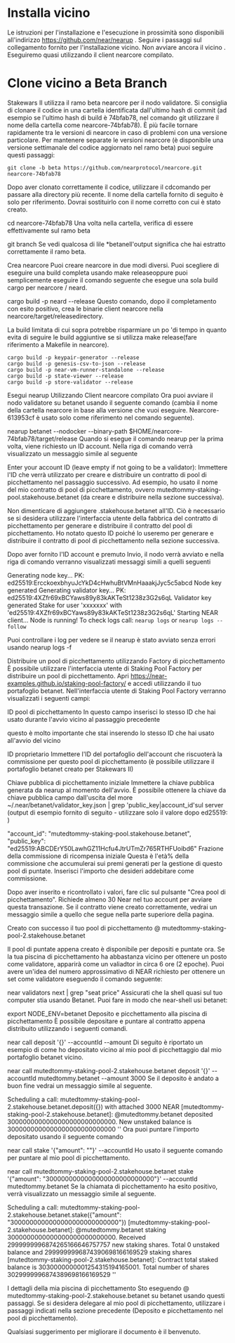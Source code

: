 # Installa vicino
Le istruzioni per l'installazione e l'esecuzione in prossimità sono disponibili all'indirizzo https://github.com/near/nearup . Seguire i passaggi sul collegamento fornito per l'installazione vicino. Non avviare ancora il vicino . Eseguiremo quasi utilizzando il client nearcore compilato.

# Clone vicino a Beta Branch
Stakewars II utilizza il ramo beta nearcore per il nodo validatore. Si consiglia di clonare il codice in una cartella identificata dall'ultimo hash di commit (ad esempio se l'ultimo hash di build è 74bfab78, nel comando git utilizzare il nome della cartella come nearcore-74bfab78). È più facile tornare rapidamente tra le versioni di nearcore in caso di problemi con una versione particolare. Per mantenere separate le versioni nearcore (è disponibile una versione settimanale del codice aggiornato nel ramo beta) puoi seguire questi passaggi:

```
git clone -b beta https://github.com/nearprotocol/nearcore.git nearcore-74bfab78
```
Dopo aver clonato correttamente il codice, utilizzare il cdcomando per passare alla directory più recente. Il nome della cartella fornito di seguito è solo per riferimento. Dovrai sostituirlo con il nome corretto con cui è stato creato.

cd nearcore-74bfab78
Una volta nella cartella, verifica di essere effettivamente sul ramo beta

git branch
Se vedi qualcosa di lile *betanell'output significa che hai estratto correttamente il ramo beta.

Crea nearcore
Puoi creare nearcore in due modi diversi. Puoi scegliere di eseguire una build completa usando make releaseoppure puoi semplicemente eseguire il comando seguente che esegue una sola build cargo per nearcore / neard.

cargo build -p neard --release
Questo comando, dopo il completamento con esito positivo, crea le binarie client nearcore nella nearcore/target/releasedirectory.

La build limitata di cui sopra potrebbe risparmiare un po 'di tempo in quanto evita di seguire le build aggiuntive se si utilizza make release(fare riferimento a Makefile in nearcore).

	cargo build -p keypair-generator --release
	cargo build -p genesis-csv-to-json --release
	cargo build -p near-vm-runner-standalone --release
	cargo build -p state-viewer --release
	cargo build -p store-validator --release
Esegui nearup Utilizzando Client nearcore compilato
Ora puoi avviare il nodo validatore su betanet usando il seguente comando (cambia il nome della cartella nearcore in base alla versione che vuoi eseguire. Nearcore-613953cf è usato solo come riferimento nel comando seguente).

nearup betanet --nodocker --binary-path $HOME/nearcore-74bfab78/target/release
Quando si esegue il comando nearup per la prima volta, viene richiesto un ID account. Nella riga di comando verrà visualizzato un messaggio simile al seguente

Enter your account ID (leave empty if not going to be a validator):
Immettere l'ID che verrà utilizzato per creare e distribuire un contratto di pool di picchettamento nel passaggio successivo. Ad esempio, ho usato il nome del mio contratto di pool di picchettamento, ovvero mutedtommy-staking-pool.stakehouse.betanet (da creare e distribuire nella sezione successiva).

Non dimenticare di aggiungere .stakehouse.betanet all'ID. Ciò è necessario se si desidera utilizzare l'interfaccia utente della fabbrica del contratto di picchettamento per generare e distribuire il contratto del pool di picchettamento. Ho notato questo ID poiché lo useremo per generare e distribuire il contratto di pool di picchettamento nella sezione successiva.

Dopo aver fornito l'ID account e premuto Invio, il nodo verrà avviato e nella riga di comando verranno visualizzati messaggi simili a quelli seguenti

Generating node key...
PK: ed25519:ErcckoexbhyuJcYkD4cHwhuBtVMnHaaakjJyc5c5abcd
Node key generated
Generating validator key...
PK: ed25519:4XZfr69xBCYaws89y83kAKTeSt1238z3G2s6qL
Validator key generated
Stake for user 'xxxxxxx' with 'ed25519:4XZfr69xBCYaws89y83kAKTeSt1238z3G2s6qL'
Starting NEAR client...
Node is running! 
To check logs call: `nearup logs` or `nearup logs --follow`

Puoi controllare i log per vedere se il nearup è stato avviato senza errori usando nearup logs -f

Distribuire un pool di picchettamento utilizzando Factory di picchettamento
È possibile utilizzare l'interfaccia utente di Staking Pool Factory per distribuire un pool di picchettamento. Apri https://near-examples.github.io/staking-pool-factory/ e accedi utilizzando il tuo portafoglio betanet. Nell'interfaccia utente di Staking Pool Factory verranno visualizzati i seguenti campi:

ID pool di picchettamento
In questo campo inserisci lo stesso ID che hai usato durante l'avvio vicino al passaggio precedente

questo è molto importante che stai inserendo lo stesso ID che hai usato all'avvio del vicino

ID proprietario
Immettere l'ID del portafoglio dell'account che riscuoterà la commissione per questo pool di picchettamento (è possibile utilizzare il portafoglio betanet creato per Stakewars II)

Chiave pubblica di picchettamento iniziale
Immettere la chiave pubblica generata da nearup al momento dell'avvio. È possibile ottenere la chiave da chiave pubblica campo dall'uscita del more ~/.near/betanet/validator_key.json | grep 'public_key\|account_id'sul server (output di esempio fornito di seguito - utilizzare solo il valore dopo ed25519: )

  "account_id": "mutedtommy-staking-pool.stakehouse.betanet",
  "public_key": "ed25519:ABCDErY50LawhGZ11Hcfu4JtrUTmZr765RTHFUoibd6"
Frazione della commissione di ricompensa iniziale
Questa è l'età% della commissione che accumulerai sui premi generati per la gestione di questo pool di puntate. Inserisci l'importo che desideri addebitare come commissione.

Dopo aver inserito e ricontrollato i valori, fare clic sul pulsante "Crea pool di picchettamento". Richiede almeno 30 Near nel tuo account per avviare questa transazione. Se il contratto viene creato correttamente, vedrai un messaggio simile a quello che segue nella parte superiore della pagina.

Creato con successo il tuo pool di picchettamento @ mutedtommy-staking-pool-2.stakehouse.betanet

Il pool di puntate appena creato è disponibile per depositi e puntate ora. Se la tua piscina di picchettamento ha abbastanza vicino per ottenere un posto come validatore, apparirà come un valiadtor in circa 6 ore (2 epoche). Puoi avere un'idea del numero approssimativo di NEAR richiesto per ottenere un set come validatore eseguendo il comando seguente:

near validators next | grep "seat price"
Assicurati che la shell quasi sul tuo computer stia usando Betanet. Puoi fare in modo che near-shell usi betanet:

export NODE_ENV=betanet
Deposito e picchettamento alla piscina di picchettamento
È possibile depositare e puntare al contratto appena distribuito utilizzando i seguenti comandi.

near call <name of the stake pool you created earlier> deposit '{}' --accountId <wallet from where you want to deposit> --amount <amount you want to deposit>
Di seguito è riportato un esempio di come ho depositato vicino al mio pool di picchettaggio dal mio portafoglio betanet vicino.

near call mutedtommy-staking-pool-2.stakehouse.betanet deposit '{}' --accountId mutedtommy.betanet --amount 3000
Se il deposito è andato a buon fine vedrai un messaggio simile al seguente.

Scheduling a call: mutedtommy-staking-pool-2.stakehouse.betanet.deposit({}) with attached 3000 NEAR
[mutedtommy-staking-pool-2.stakehouse.betanet]: @mutedtommy.betanet deposited 3000000000000000000000000000. New unstaked balance is 3000000000000000000000000000
''
Ora puoi puntare l'importo depositato usando il seguente comando

near call <name of the stake pool you deposited near token to> stake '{"amount": "<amount you want to stake>"}' --accountId <wallet id from where you made the deposit>
Ho usato il seguente comando per puntare al mio pool di picchettamento.

near call mutedtommy-staking-pool-2.stakehouse.betanet stake '{"amount": "3000000000000000000000000000"}' --accountId mutedtommy.betanet
Se la chiamata di picchettamento ha esito positivo, verrà visualizzato un messaggio simile al seguente.

Scheduling a call: mutedtommy-staking-pool-2.stakehouse.betanet.stake({"amount": "3000000000000000000000000000"})
[mutedtommy-staking-pool-2.stakehouse.betanet]: @mutedtommy.betanet staking 3000000000000000000000000000. Received 2999999996874265166646757757 new staking shares. Total 0 unstaked balance and 2999999996874390698166169529 staking shares
[mutedtommy-staking-pool-2.stakehouse.betanet]: Contract total staked balance is 3030000000001254315194165001. Total number of shares 3029999996874389698166169529
''

I dettagli della mia piscina di picchettamento
Sto eseguendo @ mutedtommy-staking-pool-2.stakehouse.betanet su betanet usando questi passaggi. Se si desidera delegare al mio pool di picchettamento, utilizzare i passaggi indicati nella sezione precedente (Deposito e picchettamento nel pool di picchettamento).

Qualsiasi suggerimento per migliorare il documento è il benvenuto.
